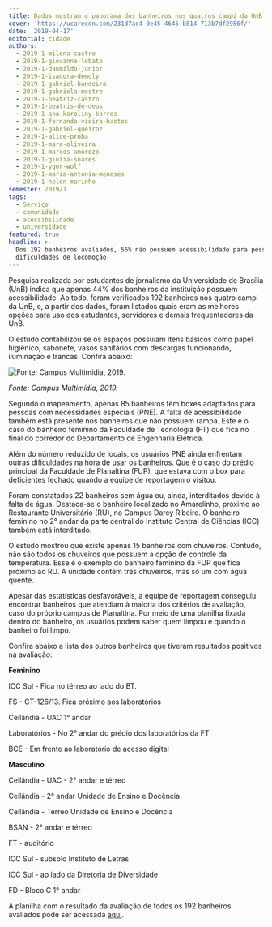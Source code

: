 ```yaml
---
title: Dados mostram o panorama dos banheiros nos quatros campi da UnB
cover: 'https://ucarecdn.com/231d7ac4-0e45-4645-b814-713b7df2956f/'
date: '2019-04-17'
editorial: cidade
authors:
  - 2019-1-milena-castro
  - 2019-1-giovanna-lobato
  - 2019-1-daumildo-junior
  - 2019-1-isadora-demoly
  - 2019-1-gabriel-bandeira
  - 2019-1-gabriela-mestre
  - 2019-1-beatriz-castro
  - 2019-1-beatris-de-deus
  - 2019-1-ana-karoliny-barros
  - 2019-1-fernanda-vieira-bastos
  - 2019-1-gabriel-queiroz
  - 2019-1-alice-proba
  - 2019-1-mara-oliveira
  - 2019-1-marcos-amorozo
  - 2019-1-giulia-soares
  - 2019-1-ygor-wolf
  - 2019-1-maria-antonia-meneses
  - 2019-1-helen-marinho
semester: 2019/1
tags:
  - Serviço
  - comunidade
  - acessibilidade
  - universidade
featured: true
headline: >-
  Dos 192 banheiros avaliados, 56% não possuem acessibilidade para pessoas com
  dificuldades de locomoção
---
```

Pesquisa realizada por estudantes de jornalismo da Universidade de Brasília (UnB) indica que apenas 44% dos banheiros da instituição possuem acessibilidade. Ao todo, foram verificados 192 banheiros nos quatro campi da UnB, e, a partir dos dados, foram listados quais eram as melhores opções para uso dos estudantes, servidores e demais frequentadores da UnB. 

O estudo contabilizou se os espaços possuíam itens básicos como papel higiênico, sabonete, vasos sanitários com descargas funcionando, iluminação e trancas. Confira abaixo:

![](https://ucarecdn.com/cca7745e-3458-4a32-ba2c-b1e9ac643ee3/ "Fonte: Campus Multimídia, 2019.")

_Fonte: Campus Multimídia, 2019._

Segundo o mapeamento, apenas 85 banheiros têm boxes adaptados para pessoas com necessidades especiais (PNE). A falta de acessibilidade também está presente nos banheiros que não possuem rampa. Este é o caso do banheiro feminino da Faculdade de Tecnologia (FT) que fica no final do corredor do Departamento de Engenharia Elétrica.

Além do número reduzido de locais, os usuários PNE ainda enfrentam outras dificuldades na hora de usar os banheiros. Que é o caso do prédio principal da Faculdade de Planaltina (FUP), que estava com o box para deficientes fechado quando a equipe de reportagem o visitou.  

Foram constatados 22 banheiros sem água ou, ainda, interditados devido à falta de água. Destaca-se o banheiro localizado no Amarelinho, próximo ao Restaurante Universitário (RU), no Campus Darcy Ribeiro. O banheiro feminino no 2° andar da parte central do Instituto Central de Ciências (ICC) também está interditado.

O estudo mostrou que existe apenas 15 banheiros com chuveiros. Contudo, não são todos os chuveiros que possuem a opção de controle da temperatura. Esse é o exemplo do banheiro feminino da FUP que fica próximo ao RU. A unidade contém três chuveiros, mas só um com água quente. 

Apesar das estatísticas desfavoráveis, a equipe de reportagem conseguiu encontrar banheiros que atendiam à maioria dos critérios de avaliação, caso do próprio campus de Planaltina. Por meio de uma planilha fixada dentro do banheiro, os usuários podem saber quem limpou e quando o banheiro foi limpo. 

Confira abaixo a lista dos outros banheiros que tiveram resultados positivos na avaliação:

**Feminino**

ICC Sul - Fica no térreo ao lado do BT.

FS - CT-126/13. Fica próximo aos laboratórios

Ceilândia - UAC  1° andar 

Laboratórios - No 2° andar do prédio dos laboratórios da FT

BCE - Em frente ao laboratório de acesso digital

**Masculino** 

Ceilândia - UAC - 2° andar e térreo

Ceilândia - 2° andar Unidade de Ensino e Docência

Ceilândia - Térreo Unidade de Ensino e Docência

BSAN - 2° andar e térreo

FT - auditório

ICC Sul - subsolo Instituto de Letras

ICC Sul - ao lado da Diretoria de Diversidade

FD - Bloco C 1° andar



A planilha com o resultado da avaliação de todos os 192 banheiros avaliados pode ser acessada [aqui](https://docs.google.com/spreadsheets/d/1wmc-Jo-niZoocb9nbgXaZCa9XjPncaZNoLL5zO4Qg3A/edit?usp=sharing).
